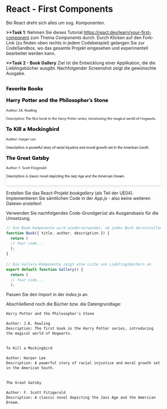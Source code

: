 # React - First Components
Bei React dreht sich alles um sog. Komponenten. 

**>>Task 1**: Nehmen Sie dieses Tutorial https://react.dev/learn/your-first-component zum Thema *Components* durch. Durch Klicken auf den Fork-Link (zu finden oben rechts in jedem Codebeispiel) gelangen Sie zur CodeSandbox, wo das gesamte Projekt eingesehen und experimentell bearbeitet werden kann.

**>>Task 2 - Book Gallery** 
Ziel ist die Entwicklung einer Applikation, die die Lieblingsbücher ausgibt. Nachfolgender Screenshot zeigt die gewünschte Ausgabe.   

<img src="./imgs/screenshot-bookgallery.png" alt="bookgallery" style="box-shadow: 0px 4px 8px rgba(0, 0, 0, 0.1);">


Erstellen Sie das React-Projekt *bookgallery* (als Teil der UE04). Implementieren Sie sämtlichen Code in der *App.js* - also keine weiteren Dateien erstellen!

Verwenden Sie nachfolgendes Code-Grundgerüst als Ausgansbasis für die Umsetzung.

````jsx
// Die Book-Komponente wird wiederverwendet, um jedes Buch darzustellen
function Book({ title, author, description }) {
  return (
  // Your code...
  );
}

// Die Gallery-Komponente zeigt eine Liste von Lieblingsbüchern an
export default function Gallery() {
  return (
  // Your code...
  );
````

Passen Sie den Import in der *index.js* an.

Abschließend noch die Bücher bzw. die Datengrundlage:

````text
Harry Potter and the Philosopher's Stone

Author: J.K. Rowling
Description: The first book in the Harry Potter series, introducing the magical world of Hogwarts.


To Kill a Mockingbird

Author: Harper Lee
Description: A powerful story of racial injustice and moral growth set in the American South.


The Great Gatsby

Author: F. Scott Fitzgerald
Description: A classic novel depicting the Jazz Age and the American Dream.
````

